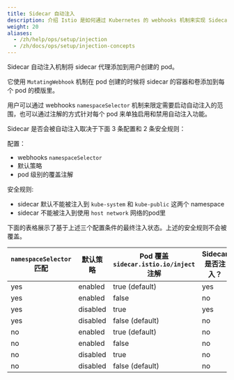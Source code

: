 ```yaml
---
title: Sidecar 自动注入
description: 介绍 Istio 是如何通过 Kubernetes 的 webhooks 机制来实现 Sidecar 自动注入。
weight: 20
aliases:
  - /zh/help/ops/setup/injection
  - /zh/docs/ops/setup/injection-concepts
---
```


Sidecar 自动注入机制将 sidecar 代理添加到用户创建的 pod。

它使用 `MutatingWebhook` 机制在 pod 创建的时候将 sidecar 的容器和卷添加到每个 pod 的模版里。

用户可以通过 webhooks `namespaceSelector` 机制来限定需要启动自动注入的范围，也可以通过注解的方式针对每个 pod 来单独启用和禁用自动注入功能。

Sidecar 是否会被自动注入取决于下面 3 条配置和 2 条安全规则：

配置：

- webhooks `namespaceSelector`
- 默认策略
- pod 级别的覆盖注解

安全规则:

- sidecar 默认不能被注入到 `kube-system` 和 `kube-public` 这两个 namespace
- sidecar 不能被注入到使用 `host network` 网络的pod里

下面的表格展示了基于上述三个配置条件的最终注入状态。上述的安全规则不会被覆盖。

| `namespaceSelector` 匹配   | 默认策略           | Pod 覆盖 `sidecar.istio.io/inject` 注解 | Sidecar 是否注入？ |
|---------------------------|------------------|----------------------------------------|------------------|
| yes                       | enabled          | true (default)                         | yes              |
| yes                       | enabled          | false                                  | no               |
| yes                       | disabled         | true                                   | yes              |
| yes                       | disabled         | false (default)                        | no               |
| no                        | enabled          | true (default)                         | no               |
| no                        | enabled          | false                                  | no               |
| no                        | disabled         | true                                   | no               |
| no                        | disabled         | false (default)                        | no               |
